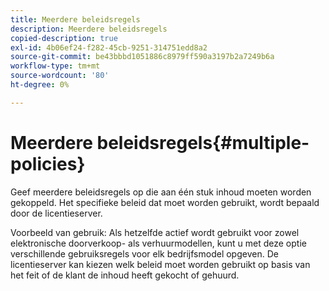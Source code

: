 ```yaml
---
title: Meerdere beleidsregels
description: Meerdere beleidsregels
copied-description: true
exl-id: 4b06ef24-f282-45cb-9251-314751edd8a2
source-git-commit: be43bbbd1051886c8979ff590a3197b2a7249b6a
workflow-type: tm+mt
source-wordcount: '80'
ht-degree: 0%

---
```


# Meerdere beleidsregels{#multiple-policies}

Geef meerdere beleidsregels op die aan één stuk inhoud moeten worden gekoppeld. Het specifieke beleid dat moet worden gebruikt, wordt bepaald door de licentieserver.

Voorbeeld van gebruik: Als hetzelfde actief wordt gebruikt voor zowel elektronische doorverkoop- als verhuurmodellen, kunt u met deze optie verschillende gebruiksregels voor elk bedrijfsmodel opgeven. De licentieserver kan kiezen welk beleid moet worden gebruikt op basis van het feit of de klant de inhoud heeft gekocht of gehuurd.
